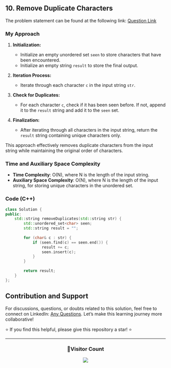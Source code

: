 ## 10. Remove Duplicate Characters

The problem statement can be found at the following link: [Question Link](https://www.geeksforgeeks.org/problems/remove-all-duplicates-from-a-given-string4321/1)

### My Approach

1. **Initialization:**
   - Initialize an empty unordered set `seen` to store characters that have been encountered.
   - Initialize an empty string `result` to store the final output.

2. **Iteration Process:**
   - Iterate through each character `c` in the input string `str`.

3. **Check for Duplicates:**
   - For each character `c`, check if it has been seen before. If not, append it to the `result` string and add it to the `seen` set.

4. **Finalization:**
   - After iterating through all characters in the input string, return the `result` string containing unique characters only.

This approach effectively removes duplicate characters from the input string while maintaining the original order of characters.

### Time and Auxiliary Space Complexity

- **Time Complexity**: O(N), where N is the length of the input string.
- **Auxiliary Space Complexity**: O(N), where N is the length of the input string, for storing unique characters in the unordered set.

### Code (C++)
```cpp
class Solution {
public:
    std::string removeDuplicates(std::string str) {
        std::unordered_set<char> seen;
        std::string result = "";
        
        for (char& c : str) {
            if (seen.find(c) == seen.end()) {
                result += c;
                seen.insert(c);
            }
        }
        
        return result;
    }
};

```

## Contribution and Support

For discussions, questions, or doubts related to this solution, feel free to connect on LinkedIn: [Any Questions](https://www.linkedin.com/in/het-patel-8b110525a/). Let’s make this learning journey more collaborative!

⭐ If you find this helpful, please give this repository a star! ⭐

---

<div align="center">
  <h3><b>📍Visitor Count</b></h3>
</div>

<p align="center">
  <img src="https://profile-counter.glitch.me/Hunterdii/count.svg" />
</p>
